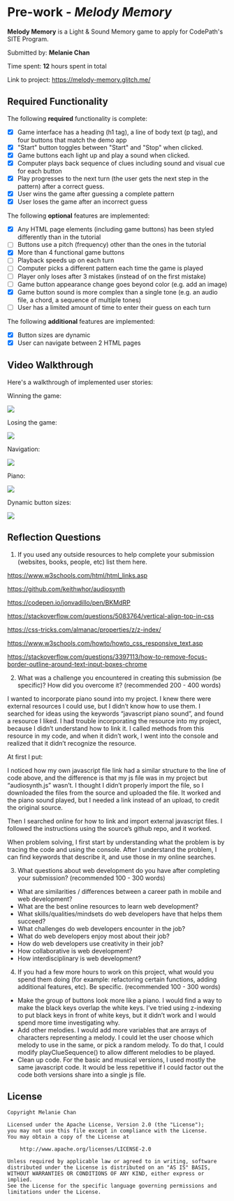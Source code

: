 # Pre-work - *Melody Memory*

**Melody Memory** is a Light & Sound Memory game to apply for CodePath's SITE Program. 

Submitted by: **Melanie Chan**

Time spent: **12** hours spent in total

Link to project: https://melody-memory.glitch.me/

## Required Functionality

The following **required** functionality is complete:

* [x] Game interface has a heading (h1 tag), a line of body text (p tag), and four buttons that match the demo app
* [x] "Start" button toggles between "Start" and "Stop" when clicked. 
* [x] Game buttons each light up and play a sound when clicked. 
* [x] Computer plays back sequence of clues including sound and visual cue for each button
* [x] Play progresses to the next turn (the user gets the next step in the pattern) after a correct guess. 
* [x] User wins the game after guessing a complete pattern
* [x] User loses the game after an incorrect guess

The following **optional** features are implemented:

* [x] Any HTML page elements (including game buttons) has been styled differently than in the tutorial
* [ ] Buttons use a pitch (frequency) other than the ones in the tutorial
* [x] More than 4 functional game buttons
* [ ] Playback speeds up on each turn
* [ ] Computer picks a different pattern each time the game is played
* [ ] Player only loses after 3 mistakes (instead of on the first mistake)
* [ ] Game button appearance change goes beyond color (e.g. add an image)
* [x] Game button sound is more complex than a single tone (e.g. an audio file, a chord, a sequence of multiple tones)
* [ ] User has a limited amount of time to enter their guess on each turn

The following **additional** features are implemented:

- [x] Button sizes are dynamic
- [x] User can navigate between 2 HTML pages

## Video Walkthrough

Here's a walkthrough of implemented user stories:

Winning the game:

![](https://i.imgur.com/Yzx4Vif.gif)

Losing the game:

![](https://i.imgur.com/pNURfLp.gif)

Navigation:

![](https://i.imgur.com/dHnP6WJ.gif)

Piano:

![](https://i.imgur.com/cgCbflk.gif)

Dynamic button sizes:

![](https://i.imgur.com/VZoqBpd.gif)


## Reflection Questions
1. If you used any outside resources to help complete your submission (websites, books, people, etc) list them here. 

https://www.w3schools.com/html/html_links.asp

https://github.com/keithwhor/audiosynth

https://codepen.io/jonvadillo/pen/BKMdRP

https://stackoverflow.com/questions/5083764/vertical-align-top-in-css

https://css-tricks.com/almanac/properties/z/z-index/

https://www.w3schools.com/howto/howto_css_responsive_text.asp 

https://stackoverflow.com/questions/3397113/how-to-remove-focus-border-outline-around-text-input-boxes-chrome 


2. What was a challenge you encountered in creating this submission (be specific)? How did you overcome it? (recommended 200 - 400 words) 

I wanted to incorporate piano sound into my project. I knew there were external resources I could use, but I didn’t know how to use them. I searched for ideas using the keywords “javascript piano sound”, and found a resource I liked. I had trouble incorporating the resource into my project, because I didn’t understand how to link it. I called methods from this resource in my code, and when it didn’t work, I went into the console and realized that it didn’t recognize the resource.

At first I put: <script src="audiosynth.js"></script>

I noticed how my own javascript file link had a similar structure to the line of code above, and the difference is that my js file was in my project but “audiosynth.js” wasn’t. I thought I didn’t properly import the file, so I downloaded the files from the source and uploaded the file. It worked and the piano sound played, but I needed a link instead of an upload, to credit the original source.

Then I searched online for how to link and import external javascript files. I followed the instructions using the source’s github repo, and it worked.

When problem solving, I first start by understanding what the problem is by tracing the code and using the console. After I understand the problem, I can find keywords that describe it, and use those in my online searches.


3. What questions about web development do you have after completing your submission? (recommended 100 - 300 words) 

- What are similarities / differences between a career path in mobile and web development?
- What are the best online resources to learn web development?
- What skills/qualities/mindsets do web developers have that helps them succeed?
- What challenges do web developers encounter in the job?
- What do web developers enjoy most about their job?
- How do web developers use creativity in their job?
- How collaborative is web development?
- How interdisciplinary is web development?


4. If you had a few more hours to work on this project, what would you spend them doing (for example: refactoring certain functions, adding additional features, etc). Be specific. (recommended 100 - 300 words) 
- Make the group of buttons look more like a piano. I would find a way to make the black keys overlap the white keys. I’ve tried using z-indexing to put black keys in front of white keys, but it didn’t work and I would spend more time investigating why.
- Add other melodies. I would add more variables that are arrays of characters representing a melody. I could let the user choose which melody to use in the same, or pick a random melody. To do that, I could modify playClueSequence() to allow different melodies to be played.
- Clean up code. For the basic and musical versions, I used mostly the same javascript code. It would be less repetitive if I could factor out the code both versions share into a single js file.




## License

    Copyright Melanie Chan

    Licensed under the Apache License, Version 2.0 (the "License");
    you may not use this file except in compliance with the License.
    You may obtain a copy of the License at

        http://www.apache.org/licenses/LICENSE-2.0

    Unless required by applicable law or agreed to in writing, software
    distributed under the License is distributed on an "AS IS" BASIS,
    WITHOUT WARRANTIES OR CONDITIONS OF ANY KIND, either express or implied.
    See the License for the specific language governing permissions and
    limitations under the License.
